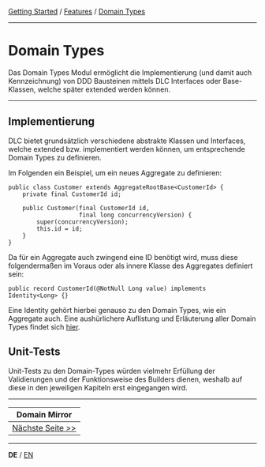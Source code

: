 [Getting Started](../index_de.md) / [Features](../guides/features_de.md) / [Domain Types](domain_types_de.md)

---

# Domain Types
Das Domain Types Modul ermöglicht die Implementierung (und damit auch Kennzeichnung) von DDD Bausteinen mittels 
DLC Interfaces oder Base-Klassen, welche später extended werden können.

---

## Implementierung
DLC bietet grundsätzlich verschiedene abstrakte Klassen und Interfaces, welche extended bzw. 
implementiert werden können, um entsprechende Domain Types zu definieren.

Im Folgenden ein Beispiel, um ein neues Aggregate zu definieren:
```
public class Customer extends AggregateRootBase<CustomerId> {
    private final CustomerId id;
    
    public Customer(final CustomerId id,
                    final long concurrencyVersion) {
        super(concurrencyVersion);
        this.id = id;
    }
}
```

Da für ein Aggregate auch zwingend eine ID benötigt wird, muss diese folgendermaßen im Voraus
oder als innere Klasse des Aggregates definiert sein:
```
public record CustomerId(@NotNull Long value) implements Identity<Long> {}
```
Eine Identity gehört hierbei genauso zu den Domain Types, wie ein Aggregate auch. Eine aushürlichere Auflistung 
und Erläuterung aller Domain Types findet sich [hier](../../../readme_building_blocks.md).

## Unit-Tests
Unit-Tests zu den Domain-Types würden vielmehr Erfüllung der Validierungen und der Funktionsweise
des Builders dienen, weshalb auf diese in den jeweiligen Kapiteln erst eingegangen wird.

---

|           **Domain Mirror**            |
|:--------------------------------------:|
| [Nächste Seite >>](domain_mirror_de.md) |

---

**DE** / [EN](../../english/features/domain_types_en.md)